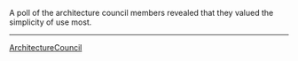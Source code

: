 A poll of the architecture council members revealed that they valued the simplicity of use most.


---

[ArchitectureCouncil](ArchitectureCouncil.md)